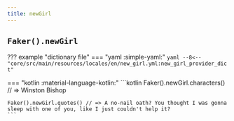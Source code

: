 ```yaml
---
title: newGirl
---
```


## `Faker().newGirl`

??? example "dictionary file"
    === "yaml :simple-yaml:"
        ```yaml
        --8<-- "core/src/main/resources/locales/en/new_girl.yml:new_girl_provider_dict"
        ```

=== "kotlin :material-language-kotlin:"
    ```kotlin
    Faker().newGirl.characters() // => Winston Bishop

    Faker().newGirl.quotes() // => A no-nail oath? You thought I was gonna sleep with one of you, like I just couldn't help it?
    ```

